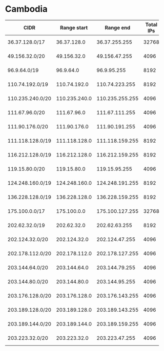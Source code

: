 # Cambodia

CIDR               | Range start     | Range end       | Total IPs  | Assign date | Owner
------------------ | --------------- | --------------- | ---------- | ----------- | -----
36.37.128.0/17     | 36.37.128.0     | 36.37.255.255   | 32768      | 2011-03-10  | 
49.156.32.0/20     | 49.156.32.0     | 49.156.47.255   | 4096       | 2010-11-25  | 
96.9.64.0/19       | 96.9.64.0       | 96.9.95.255     | 8192       | 2008-07-21  | 
110.74.192.0/19    | 110.74.192.0    | 110.74.223.255  | 8192       | 2009-03-31  | 
110.235.240.0/20   | 110.235.240.0   | 110.235.255.255 | 4096       | 2009-05-15  | 
111.67.96.0/20     | 111.67.96.0     | 111.67.111.255  | 4096       | 2009-06-03  | 
111.90.176.0/20    | 111.90.176.0    | 111.90.191.255  | 4096       | 2009-06-19  | 
111.118.128.0/19   | 111.118.128.0   | 111.118.159.255 | 8192       | 2009-06-30  | 
116.212.128.0/19   | 116.212.128.0   | 116.212.159.255 | 8192       | 2007-04-24  | 
119.15.80.0/20     | 119.15.80.0     | 119.15.95.255   | 4096       | 2007-11-30  | 
124.248.160.0/19   | 124.248.160.0   | 124.248.191.255 | 8192       | 2007-11-12  | 
136.228.128.0/19   | 136.228.128.0   | 136.228.159.255 | 8192       | 1989-03-10  | 
175.100.0.0/17     | 175.100.0.0     | 175.100.127.255 | 32768      | 2009-12-18  | 
202.62.32.0/19     | 202.62.32.0     | 202.62.63.255   | 8192       | 2000-03-09  | 
202.124.32.0/20    | 202.124.32.0    | 202.124.47.255  | 4096       | 2002-10-25  | 
202.178.112.0/20   | 202.178.112.0   | 202.178.127.255 | 4096       | 2005-10-31  | 
203.144.64.0/20    | 203.144.64.0    | 203.144.79.255  | 4096       | 2001-08-17  | 
203.144.80.0/20    | 203.144.80.0    | 203.144.95.255  | 4096       | 2004-03-30  | 
203.176.128.0/20   | 203.176.128.0   | 203.176.143.255 | 4096       | 2006-09-18  | 
203.189.128.0/20   | 203.189.128.0   | 203.189.143.255 | 4096       | 2001-08-14  | 
203.189.144.0/20   | 203.189.144.0   | 203.189.159.255 | 4096       | 2004-12-24  | 
203.223.32.0/20    | 203.223.32.0    | 203.223.47.255  | 4096       | 2001-04-12  | 
